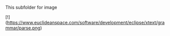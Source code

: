 This subfolder for image

[!] (https://www.euclideanspace.com/software/development/eclipse/xtext/grammar/parse.png)
